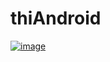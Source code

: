 # thiAndroid

[
![image](https://user-images.githubusercontent.com/51317017/84756897-9e875280-afed-11ea-99b8-7e7efb6a1094.png)
](url)
